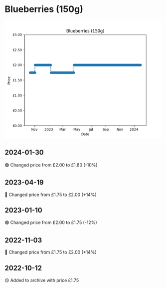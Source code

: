 # Blueberries (150g)
![](charts/product-53687011.png)
## 2024-01-30
🟢 Changed price from £2.00 to £1.80 (-10%)
## 2023-04-19
🔴 Changed price from £1.75 to £2.00 (+14%)
## 2023-01-10
🟢 Changed price from £2.00 to £1.75 (-12%)
## 2022-11-03
🔴 Changed price from £1.75 to £2.00 (+14%)
## 2022-10-12
🟡 Added to archive with price £1.75